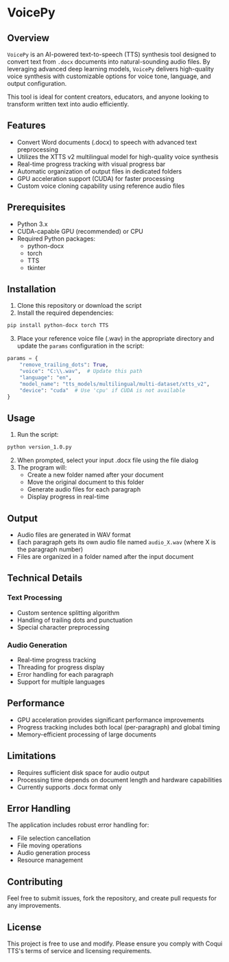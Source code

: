 # VoicePy

## Overview

`VoicePy` is an AI-powered text-to-speech (TTS) synthesis tool designed to convert text from `.docx` documents into natural-sounding audio files. By leveraging advanced deep learning models, `VoicePy` delivers high-quality voice synthesis with customizable options for voice tone, language, and output configuration. 

This tool is ideal for content creators, educators, and anyone looking to transform written text into audio efficiently.

## Features

- Convert Word documents (.docx) to speech with advanced text preprocessing
- Utilizes the XTTS v2 multilingual model for high-quality voice synthesis
- Real-time progress tracking with visual progress bar
- Automatic organization of output files in dedicated folders
- GPU acceleration support (CUDA) for faster processing
- Custom voice cloning capability using reference audio files

## Prerequisites

- Python 3.x
- CUDA-capable GPU (recommended) or CPU
- Required Python packages:
  - python-docx
  - torch
  - TTS
  - tkinter

## Installation

1. Clone this repository or download the script
2. Install the required dependencies:
```bash
pip install python-docx torch TTS
```

3. Place your reference voice file (.wav) in the appropriate directory and update the `params` configuration in the script:
```python
params = {
    "remove_trailing_dots": True,
    "voice": "C:\\.wav",  # Update this path
    "language": "en",
    "model_name": "tts_models/multilingual/multi-dataset/xtts_v2",
    "device": "cuda"  # Use 'cpu' if CUDA is not available
}
```

## Usage

1. Run the script:
```bash
python version_1.0.py
```

2. When prompted, select your input .docx file using the file dialog
3. The program will:
   - Create a new folder named after your document
   - Move the original document to this folder
   - Generate audio files for each paragraph
   - Display progress in real-time

## Output

- Audio files are generated in WAV format
- Each paragraph gets its own audio file named `audio_X.wav` (where X is the paragraph number)
- Files are organized in a folder named after the input document

## Technical Details

### Text Processing
- Custom sentence splitting algorithm
- Handling of trailing dots and punctuation
- Special character preprocessing

### Audio Generation
- Real-time progress tracking
- Threading for progress display
- Error handling for each paragraph
- Support for multiple languages

## Performance

- GPU acceleration provides significant performance improvements
- Progress tracking includes both local (per-paragraph) and global timing
- Memory-efficient processing of large documents

## Limitations

- Requires sufficient disk space for audio output
- Processing time depends on document length and hardware capabilities
- Currently supports .docx format only

## Error Handling

The application includes robust error handling for:
- File selection cancellation
- File moving operations
- Audio generation process
- Resource management

## Contributing

Feel free to submit issues, fork the repository, and create pull requests for any improvements.

## License

This project is free to use and modify. Please ensure you comply with Coqui TTS's terms of service and licensing requirements.
